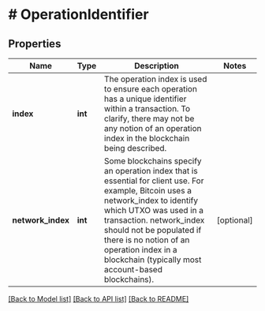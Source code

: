 # # OperationIdentifier

## Properties

Name | Type | Description | Notes
------------ | ------------- | ------------- | -------------
**index** | **int** | The operation index is used to ensure each operation has a unique identifier within a transaction.  To clarify, there may not be any notion of an operation index in the blockchain being described. | 
**network_index** | **int** | Some blockchains specify an operation index that is essential for client use. For example, Bitcoin uses a network_index to identify which UTXO was used in a transaction.  network_index should not be populated if there is no notion of an operation index in a blockchain (typically most account-based blockchains). | [optional] 

[[Back to Model list]](../../README.md#documentation-for-models) [[Back to API list]](../../README.md#documentation-for-api-endpoints) [[Back to README]](../../README.md)


